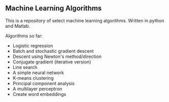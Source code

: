 ## Machine Learning Algorithms
This is a repository of select machine learning algorithms. Written in python and Matlab.

Algorithms so far:

- Logistic regression
- Batch and stochastic gradient descent
- Descent using Newton's method/direction
- Conjugate gradient (iterative version)
- Line search
- A simple neural network
- K-means clustering
- Principal component analysis
- A multilayer perceptron
- Create word embeddings